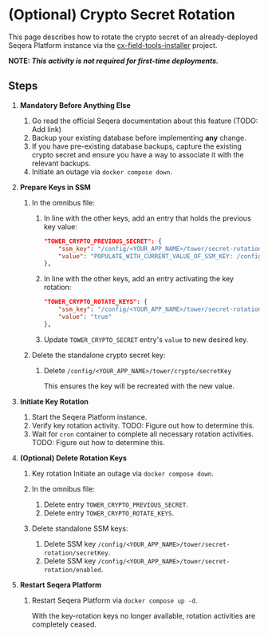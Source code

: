 # (Optional) Crypto Secret Rotation

This page describes how to rotate the crypto secret of an already-deployed Seqera Platform instance via the [cx-field-tools-installer](https://github.com/seqeralabs/cx-field-tools-installer) project.

**NOTE: _This activity is not required for first-time deployments._**


## Steps
1. **Mandatory Before Anything Else**

    1. Go read the official Seqera documentation about this feature (TODO: Add link)
    1. Backup your existing database before implementing **any** change.
    1. If you have pre-existing database backups, capture the existing crypto secret and ensure you have a way to associate it with the relevant backups. 
    1. Initiate an outage via `docker compose down`.

2. **Prepare Keys in SSM**

    1. In the omnibus file:
        1. In line with the other keys, add an entry that holds the previous key value:
            ```json
            "TOWER_CRYPTO_PREVIOUS_SECRET": {
		        "ssm_key": "/config/<YOUR_APP_NAME>/tower/secret-rotation/secretKey",
		        "value": "POPULATE_WITH_CURRENT_VALUE_OF_SSM_KEY: /config/tower-template/tower/crypto/secretKey"
	        },
            ```
        1. In line with the other keys, add an entry activating the key rotation:
            ```json
            "TOWER_CRYPTO_ROTATE_KEYS": {
		        "ssm_key": "/config/<YOUR_APP_NAME>/tower/secret-rotation/enabled",
		        "value": "true"
	        },
            ```

        1. Update `TOWER_CRYPTO_SECRET` entry's `value` to new desired key.

    2. Delete the standalone crypto secret key:
        1. Delete `/config/<YOUR_APP_NAME>/tower/crypto/secretKey`

            This ensures the key will be recreated with the new value.

3. **Initiate Key Rotation**

    1. Start the Seqera Platform instance.
    1. Verify key rotation activity.
        TODO: Figure out how to determine this.
    1. Wait for `cron` container to complete all necessary rotation activities. 
        TODO: Figure out how to determine this.

4. **(Optional) Delete Rotation Keys**

    1. Key rotation 
        Initiate an outage via `docker compose down`.

    1. In the omnibus file:
        1. Delete entry `TOWER_CRYPTO_PREVIOUS_SECRET`.
        1. Delete entry `TOWER_CRYPTO_ROTATE_KEYS`.

    1. Delete standalone SSM keys:
        1. Delete SSM key `/config/<YOUR_APP_NAME>/tower/secret-rotation/secretKey`.
        1. Delete SSM key `/config/<YOUR_APP_NAME>/tower/secret-rotation/enabled`.

5. **Restart Seqera Platform**

    1. Restart Seqera Platform via `docker compose up -d`.

        With the key-rotation keys no longer available, rotation activities are completely ceased.
